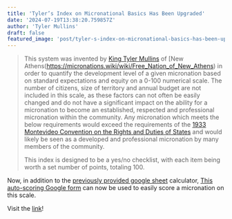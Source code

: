 ```yaml
---
title: 'Tyler’s Index on Micronational Basics Has Been Upgraded'
date: '2024-07-19T13:38:20.759857Z'
author: 'Tyler Mullins'
draft: false
featured_image: 'post/tyler-s-index-on-micronational-basics-has-been-upgraded-2024-07-19-13-38-20.759857/IMG_1331.png'
---
```


> This system was invented by [King Tyler Mullins](https://micronations.wiki/wiki/Tyler_Mullins_of_New_Athens) of [New Athens(https://micronations.wiki/wiki/Free_Nation_of_New_Athens) in order to quantify the development level of a given micronation based on standard expectations and equity on a 0-100 numerical scale. The number of citizens, size of territory and annual budget are not included in this scale, as these factors can not often be easily changed and do not have a significant impact on the ability for a micronation to become an established, respected and professional micronation within the community. Any micronation which meets the below requirements would exceed the requirements of the [1933 Montevideo Convention on the Rights and Duties of States](https://en.m.wikipedia.org/wiki/Montevideo_Convention) and would likely be seen as a developed and professional micronation by many members of the community.
> 
> This index is designed to be a yes/no checklist, with each item being worth a set number of points, totaling 100.

Now, in addition to the [previously provided google sheet](https://docs.google.com/spreadsheets/d/1bCQdYJZvS2QgPzv7vMOel9wKImSOCRdk) calculator, [This auto-scoring Google form](https://docs.google.com/forms/d/e/1FAIpQLSfp4iw7QskV6YxQBpedY-uYCzesfx_hQuPWwTxNXvPiIRVwPA/viewform?usp=sf_link) can now be used to easily score a micronation on this scale.

Visit the [link](https://micronations.wiki/wiki/Classification_systems_for_micronations#Tyler's_Index_on_Micronational_Basics)!
